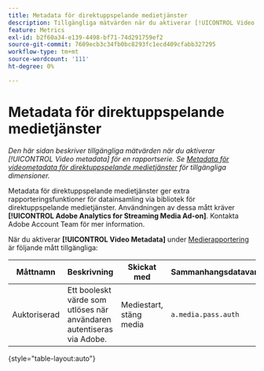 ```yaml
---
title: Metadata för direktuppspelande medietjänster
description: Tillgängliga mätvärden när du aktiverar [!UICONTROL Video Metadata] för en rapportserie.
feature: Metrics
exl-id: b2f60a34-e139-4498-bf71-74d291759ef2
source-git-commit: 7609ecb3c34fb0bc8293fc1ecd409cfabb327295
workflow-type: tm+mt
source-wordcount: '111'
ht-degree: 0%

---
```


# Metadata för direktuppspelande medietjänster

*Den här sidan beskriver tillgängliga mätvärden när du aktiverar [!UICONTROL Video metadata] för en rapportserie. Se [Metadata för videometadata för direktuppspelande medietjänster](../dimensions/sm-video-metadata.md) för tillgängliga dimensioner.*

Metadata för direktuppspelande medietjänster ger extra rapporteringsfunktioner för datainsamling via bibliotek för direktuppspelande medietjänster. Användningen av dessa mått kräver **[!UICONTROL Adobe Analytics for Streaming Media Ad-on]**. Kontakta Adobe Account Team för mer information.

När du aktiverar **[!UICONTROL Video Metadata]** under [Medierapportering](/help/admin/admin/c-manage-report-suites/c-edit-report-suites/media-management.md) är följande mått tillgängliga:

| Måttnamn | Beskrivning | Skickat med | Sammanhangsdatavariabel |
| --- | --- | --- | --- |
| Auktoriserad | Ett booleskt värde som utlöses när användaren autentiseras via Adobe. | Mediestart, stäng media | `a.media.pass.auth` |

{style="table-layout:auto"}
